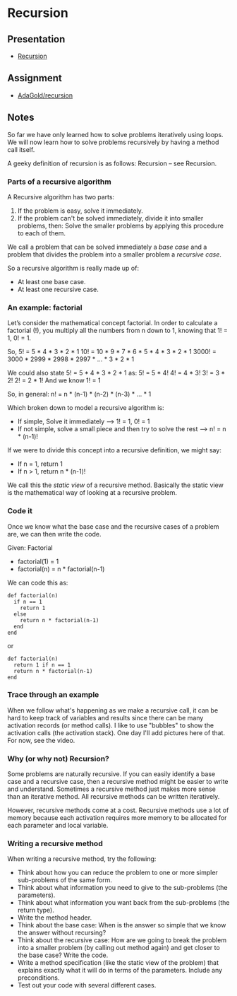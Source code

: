 # Recursion

## Presentation
+ [Recursion](https://drive.google.com/open?id=1nnjCzrJ1-j-4t20Je0o5KgOa1-N53WQuOywApqsmqxc)

## Assignment
+ [AdaGold/recursion](https://github.com/AdaGold/recursion)

## Notes
So far we have only learned how to solve problems iteratively using loops.  We will now learn how to solve problems recursively by having a method call itself.  

A geeky definition of recursion is as follows:
Recursion – see Recursion.

### Parts of a recursive algorithm

A Recursive algorithm has two parts:
1. If the problem is easy, solve it immediately.
2. If the problem can't be solved immediately, divide it into smaller problems, then:  Solve the smaller problems by applying this procedure to each of them.

We call a problem that can be solved immediately a *base case* and a problem that divides the problem into a smaller problem a *recursive case*.

So a recursive algorithm is really made up of:
- At least one base case.
- At least one recursive case.

### An example: factorial

Let’s consider the mathematical concept factorial.  In order to calculate a factorial (!), you multiply all the numbers from n down to 1, knowing that 1! = 1, 0! = 1.  

So,
5! = 5 * 4 * 3 * 2 * 1
10! = 10 * 9 * 7 * 6 * 5 * 4 * 3 * 2 * 1
3000! = 3000 * 2999 * 2998 * 2997 * … * 3 * 2 * 1

We could also state 5! = 5 * 4 * 3 * 2 * 1 as:
	5! = 5 * 4!
	4! = 4 * 3!
	3! = 3 * 2!
	2! = 2 * 1!	And we know 1! = 1

So, in general:
n! = n * (n-1) * (n-2) * (n-3) * … * 1

Which broken down to model a recursive algorithm is:
- If simple, Solve it immediately --> 1! = 1, 0! = 1
- If not simple, solve a small piece and then try to solve the rest --> n! = n * (n-1)!

If we were to divide this concept into a recursive definition, we might say:
- If n = 1, return 1
- If n > 1, return n * (n-1)!

We call this the *static view* of a recursive method.  Basically the static view is the mathematical way of looking at a recursive problem.

### Code it

Once we know what the base case and the recursive cases of a problem are, we can then write the code.

Given:
Factorial
- factorial(1) = 1
- factorial(n) = n * factorial(n-1)

We can code this as:
```
def factorial(n)
  if n == 1
    return 1
  else
    return n * factorial(n-1)
  end
end
```

or

```
def factorial(n)
  return 1 if n == 1
  return n * factorial(n-1)
end
```

### Trace through an example
When we follow what's happening as we make a recursive call, it can be hard to keep track of variables and results since there can be many activation records (or method calls). I like to use "bubbles" to show the activation calls (the activation stack). One day I'll add pictures here of that. For now, see the video.

### Why (or why not) Recursion?

Some problems are naturally recursive.  If you can easily identify a base case and a recursive case, then a recursive method might be easier to write and understand.  Sometimes a recursive method just makes more sense than an iterative method.  All recursive methods can be written iteratively.

However, recursive methods come at a cost.  Recursive methods use a lot of memory because each activation requires more memory to be allocated for each parameter and local variable.

### Writing a recursive method

When writing a recursive method, try the following:
- Think about how you can reduce the problem to one or more simpler sub-problems of the same form.
- Think about what information you need to give to the sub-problems (the parameters).
- Think about what information you want back from the sub-problems (the return type).
- Write the method header.
- Think about the base case: When is the answer so simple that we know the answer without recursing?
- Think about the recursive case: How are we going to break the problem into a smaller problem (by calling out method again) and get closer to the base case?
Write the code.
- Write a method specification (like the static view of the problem) that explains exactly what it will do in terms of the parameters. Include any preconditions.
- Test out your code with several different cases.
